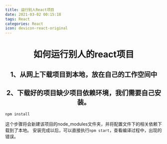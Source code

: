 ```yaml
---
title: 运行别人React项目
date: 2021-03-02 00:15:18
tags: React
categories: React
icon: devicon-react-original
---
```

# <center>如何运行别人的react项目<center> 

## <center>1、从网上下载项目到本地，放在自己的工作空间中<center>

## <center>2、下载好的项目缺少项目依赖环境，我们需要自己安装。<center>
```
npm install
```
这个步骤将会新建该项目的node_modules文件夹，并将配置文件下的相关依赖下载到了本地。
安装完成以后，可以直接执行`npm start`，查看编译过程中，出现的错误。
